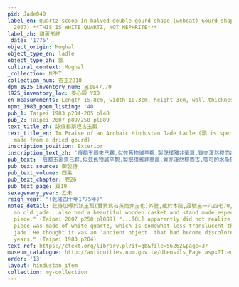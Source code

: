 ```yaml
---
pid: Jade040
label_en: Quartz scoop in halved double gourd shape (webcat) Gourd-shaped cup (Taipei
  2007) **THIS IS WHITE QUARTZ, NOT NEPHRITE***
label_zh: 葫蘆形杯
_date: '1775'
object_origin: Mughal
object_type_en: ladle
object_type_zh: 瓢
cultural_context: Mughal
_collection: NPMT
collection_num: 古玉2810
dpm_1925_inventory_num: 呂1847.70
1925_inventory_loc: 養心殿 YXD
en_measurements: Length 15.8cm, width 10.3cm, height 3cm, wall thickness 0.23cm
npmt_1983_poem_listing: '40'
pub_1: Taipei 1983 p204-205 pl40
pub_2: Taipei 2007 p89/250 pl089
text_title_zh: 詠痕都斯坦古玉瓢
text_title_en: In Praise of an Archaic Hindustan Jade Ladle (瓢 is specifically a ladle
  made from a dried gourd)
inscription_position: Exterior
inscription_text_zh: '痕都玉器來己夥,似兹舊物誠罕覩,製旣樸雅非華囂,質亦渾然穆而古,瓠可酌水斯象之,細腰大腹如剖腑,皮畧爲瓣疑就模柄孔穿繩便攜取,瓢飲由來古所稱,而彼那知顏與許,喀嗎琢爲眉哩用,戰獵佩之隨步武,賁來中國兩無藉,數典難尋周玉府,宣和刻印非所云建初脱粟儉堪祖,文房真稱件清吟,偶用輒因懷杜甫。 '
pub_text: '痕都玉器來己夥,似兹舊物誠罕覩,製旣樸雅非華囂,質亦渾然穆而古,瓠可酌水斯象之,細腰大腹如剖腑,皮畧爲瓣疑就模(瓠無瓣,此器外皮有瓣,上林以模夾葫蘆成器者乃有之,或外國葫蘆本有瓣,則不可知矣)柄孔穿繩便攜取,瓢飲由來古所稱,而彼那知顏與許,喀嗎(匠名)琢爲眉哩(汗名)用,戰獵佩之隨步武,賁來中國兩無藉,數典難尋周玉府,宣和刻印非所云(洞天清錄,宣和有玉瓢御寶)建初脱粟儉堪祖(漢章帝紀有恨不能瓢飲脱粟耳之語),文房真稱(去聲)件清吟,偶用輒因懷杜甫(杜甫詩,瓢飲惟三徑)。 '
pub_text_source: 御製詩
pub_text_volume: 四集
pub_text_chapter: 卷26
pub_text_page: 頁19
sexagenary_year: 乙未
reign_year: "(乾隆四十年1775年)"
notes_detail: 此詩加琢於該玉瓢(實質爲石英而非玉也)外壁,藏於本院,品號呂一八四七70,圖版肆零,插圖42。 "QL recognized it as
  an old jade...also had a beautiful wooden casket and stand made especially for this
  piece." (Taipei 2007 p250 pl089) "...[QL] apparently did not realize [that] this
  piece was made of white quartz, which is somewhat less translucent than amphibole
  jade. He thought it was an 'ancient object' that had become discolored over the
  years." (Taipei 1983 p204)
text_ref: https://ctext.org/library.pl?if=gb&file=56262&page=37
museum_catalogue: http://antiquities.npm.gov.tw/Utensils_Page.aspx?ItemId=53231
order: '13'
layout: hindustan_item
collection: my-collection
---
```

